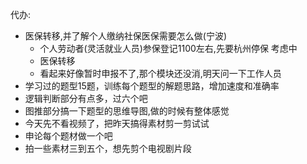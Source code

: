 代办:
+ 医保转移,并了解个人缴纳社保医保需要怎么做(宁波)
  + 个人劳动者(灵活就业人员)参保登记1100左右,先要杭州停保 考虑中
  + 医保转移
  + 看起来好像暂时申报不了,那个模块还没消,明天问一下工作人员
+ 学习过的题型15题，训练每个题型的解题思路，增加速度和准确率
+ 逻辑判断部分有点多，过六个吧   
+ 图推部分搞一下题型的思维导图,做的时候有整体感觉 
+ 今天先不看视频了，把昨天搞得素材剪一剪试试
+ 申论每个题材做一个吧
+ 拍一些素材三到五个，想先剪个电视剧片段